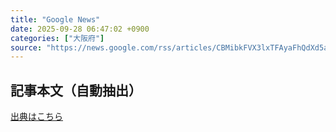 ```yaml
---
title: "Google News"
date: 2025-09-28 06:47:02 +0900
categories: ["大阪府"]
source: "https://news.google.com/rss/articles/CBMibkFVX3lxTFAyaFhQdXd5aFZMUE5MNnFlSF91ajdZU2xBWWY0OWI3UUZYcnBkWHVwc3AtUklyNmN0UlRhQjFnSTZtLTJGV1FTaWNHOWNXRjRUczFEMFhWUnNZb0ltaHlyeHB1VjM1YzlmMXU2aHR30gFzQVVfeXFMTWM5by12OW5PbVVRVHRUU3RzSDRYYlBzblRoNEJCZ1pyUkFnaDkwWTY5ZXhKVVhRLS0teG9oSHl6WXBDQUxITnBuOGItaU9Wb3g1aEdaS3JYZjNRMW5YYmJJa2hUeU80ampGQ0JSYkhhM1Z2NA?oc=5"
---
```


## 記事本文（自動抽出）
<body class="y0K44d EA71Tc" id="readabilityBody"></body>

[出典はこちら](https://news.google.com/rss/articles/CBMibkFVX3lxTFAyaFhQdXd5aFZMUE5MNnFlSF91ajdZU2xBWWY0OWI3UUZYcnBkWHVwc3AtUklyNmN0UlRhQjFnSTZtLTJGV1FTaWNHOWNXRjRUczFEMFhWUnNZb0ltaHlyeHB1VjM1YzlmMXU2aHR30gFzQVVfeXFMTWM5by12OW5PbVVRVHRUU3RzSDRYYlBzblRoNEJCZ1pyUkFnaDkwWTY5ZXhKVVhRLS0teG9oSHl6WXBDQUxITnBuOGItaU9Wb3g1aEdaS3JYZjNRMW5YYmJJa2hUeU80ampGQ0JSYkhhM1Z2NA?oc=5)
